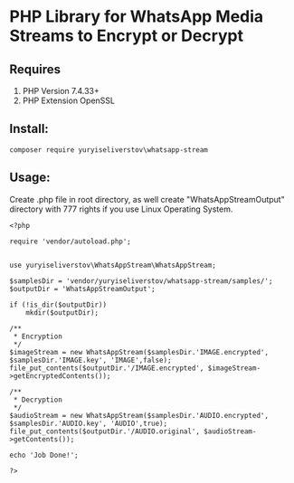 # PHP Library for WhatsApp Media Streams to Encrypt or Decrypt
## Requires
1. PHP Version 7.4.33+
2. PHP Extension OpenSSL

## Install:
```
composer require yuryiseliverstov\whatsapp-stream
```
## Usage:
Create .php file in root directory, as well create "WhatsAppStreamOutput" directory with 777 rights if you use Linux Operating System.
```
<?php

require 'vendor/autoload.php';


use yuryiseliverstov\WhatsAppStream\WhatsAppStream;

$samplesDir = 'vendor/yuryiseliverstov/whatsapp-stream/samples/';
$outputDir = 'WhatsAppStreamOutput';

if (!is_dir($outputDir))
	mkdir($outputDir);

/**
 * Encryption
 */
$imageStream = new WhatsAppStream($samplesDir.'IMAGE.encrypted', $samplesDir.'IMAGE.key', 'IMAGE',false);
file_put_contents($outputDir.'/IMAGE.encrypted', $imageStream->getEncryptedContents());

/**
 * Decryption
 */
$audioStream = new WhatsAppStream($samplesDir.'AUDIO.encrypted', $samplesDir.'AUDIO.key', 'AUDIO',true);
file_put_contents($outputDir.'/AUDIO.original', $audioStream->getContents());

echo 'Job Done!';

?>
```
